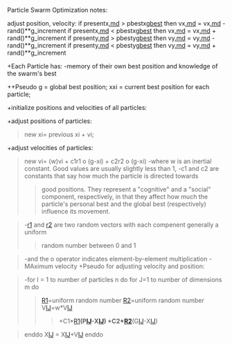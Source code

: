 Particle Swarm Optimization notes:

adjust position, velocity:
if presentx[.md](.md) > pbestx[gbest](gbest.md) then vx[.md](.md) = vx[.md](.md) - rand()**g\_increment
if presentx[.md](.md) < pbestx[gbest](gbest.md) then vx[.md](.md) = vx[.md](.md) + rand()**g\_increment
if presenty[.md](.md) > pbesty[gbest](gbest.md) then vy[.md](.md) = vy[.md](.md) - rand()**g\_increment
if presenty[.md](.md) < pbesty[gbest](gbest.md) then vy[.md](.md) = vy[.md](.md) + rand()**g\_increment

+Each Particle has:
-memory of their own best position and knowledge of the swarm's best

++Pseudo
g = global best position;
xxi = current best position for each particle;

+initialize positions and velocities of all particles:

+adjust positions of particles:
> new xi= previous xi + vi;

+adjust velocities of particles:
> new vi= (w)vi + c1r1 o (g-xi) + c2r2 o (g-xi)
> -where w is an inertial constant. Good values are usually slightly less than 1,
> -c1 and c2 are constants that say how much the particle is directed towards
> > good positions. They represent a "cognitive" and a "social" component,
> > respectively, in that they affect how much the particle's personal best
> > and the global best (respectively) influence its movement.

> -[r1](https://code.google.com/p/innsystems/source/detail?r=1) and [r2](https://code.google.com/p/innsystems/source/detail?r=2) are two random vectors with each compenent generally a uniform
> > random number between 0 and 1

> -and the o operator indicates element-by-element multiplication
> -MAximum velocity
+Pseudo for adjusting velocity and position:

> -for I = 1 to number of particles n do
> for J=1 to number of dimensions m do
> > [R1](https://code.google.com/p/innsystems/source/detail?r=1)=uniform random number
> > [R2](https://code.google.com/p/innsystems/source/detail?r=2)=uniform random number
> > V[I](I.md)[J](J.md)=w\*V[I](I.md)[J](J.md)
> > > +C1\*[R1](https://code.google.com/p/innsystems/source/detail?r=1)**(P[I](I.md)[J](J.md)-X[I](I.md)[J](J.md))
> > > +C2\*[R2](https://code.google.com/p/innsystems/source/detail?r=2)**(G[I](I.md)[J](J.md)-X[I](I.md)[J](J.md))

> enddo
> X[I](I.md)[J](J.md) = X[I](I.md)[J](J.md)+V[I](I.md)[J](J.md)
> enddo









